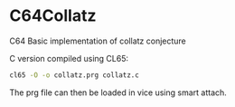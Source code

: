 # C64Collatz

C64 Basic implementation of collatz conjecture

C version compiled using CL65:
```bash
cl65 -O -o collatz.prg collatz.c
```

The prg file can then be loaded in vice using smart attach.
